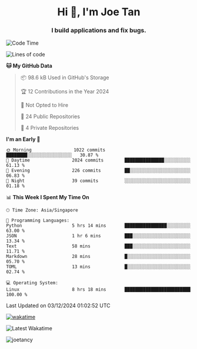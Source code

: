 <h1 align="center">Hi 👋, I'm Joe Tan</h1>
<h3 align="center">I build applications and fix bugs.</h3>

<!--START_SECTION:waka-->
![Code Time](http://img.shields.io/badge/Code%20Time-1%2C460%20hrs%2057%20mins-blue)

![Lines of code](https://img.shields.io/badge/From%20Hello%20World%20I%27ve%20Written-46.5%20million%20lines%20of%20code-blue)

**🐱 My GitHub Data** 

> 📦 98.6 kB Used in GitHub's Storage 
 > 
> 🏆 12 Contributions in the Year 2024
 > 
> 🚫 Not Opted to Hire
 > 
> 📜 24 Public Repositories 
 > 
> 🔑 4 Private Repositories 
 > 
**I'm an Early 🐤** 

```text
🌞 Morning                1022 commits        ████████░░░░░░░░░░░░░░░░░   30.87 % 
🌆 Daytime                2024 commits        ███████████████░░░░░░░░░░   61.13 % 
🌃 Evening                226 commits         ██░░░░░░░░░░░░░░░░░░░░░░░   06.83 % 
🌙 Night                  39 commits          ░░░░░░░░░░░░░░░░░░░░░░░░░   01.18 % 
```


📊 **This Week I Spent My Time On** 

```text
🕑︎ Time Zone: Asia/Singapore

💬 Programming Languages: 
Python                   5 hrs 14 mins       ████████████████░░░░░░░░░   63.00 % 
JSON                     1 hr 6 mins         ███░░░░░░░░░░░░░░░░░░░░░░   13.34 % 
Text                     58 mins             ███░░░░░░░░░░░░░░░░░░░░░░   11.71 % 
Markdown                 28 mins             █░░░░░░░░░░░░░░░░░░░░░░░░   05.70 % 
TOML                     13 mins             █░░░░░░░░░░░░░░░░░░░░░░░░   02.74 % 

💻 Operating System: 
Linux                    8 hrs 18 mins       █████████████████████████   100.00 % 
```


 Last Updated on 03/12/2024 01:02:52 UTC
<!--END_SECTION:waka-->
[![wakatime](https://wakatime.com/badge/user/e0e3a0f0-6d69-4241-946d-0baaf7b91278.svg)](https://wakatime.com/@e0e3a0f0-6d69-4241-946d-0baaf7b91278)

![Latest Wakatime](https://github.com/joetancy/joetancy/workflows/Latest%20Wakatime/badge.svg)

<p align="left"> <img src="https://komarev.com/ghpvc/?username=joetancy" alt="joetancy" /> </p>

